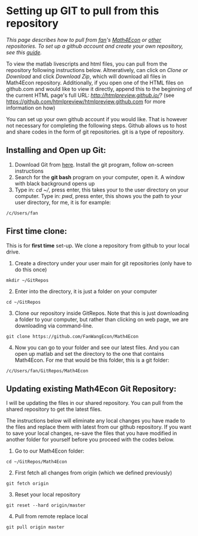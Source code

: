 # Setting up GIT to pull from this repository

*This page describes how to pull from [fan](http://fanwangecon.github.io)'s [Math4Econ](https://fanwangecon.github.io/Math4Econ/) or [other](https://github.com/FanWangEcon) repositories. To set up a github account and create your own repository, see this [guide](gitsetup.md).*

To view the matlab livescripts and html files, you can pull from the repository following instructions below.
Altneratively, can click on *Clone or Download* and click *Download Zip*, which will download all files in Math4Econ repository.
Additionally, if you open one of the HTML files on github.com and would like to view it directly, append this to the beginning of the current HTML page's full URL: *http://htmlpreview.github.io/?* (see https://github.com/htmlpreview/htmlpreview.github.com for more information on how)

You can set up your own github account if you would like. That is however not necessary for completing the following steps. Github allows us to host and share codes in the form of git repositories. git is a type of repository.

## Installing and Open up Git:
1. Download Git from [here](https://git-scm.com/downloads). Install the git program, follow on-screen instructions
2. Search for the **git bash** program on your computer, open it. A window with black background opens up
3. Type in: *cd ~/*, press enter, this takes your to the user directory on your computer. Type in: *pwd*, press enter, this shows you the path to your user directory, for me, it is for example:
  ```console
  /c/Users/fan
  ```

## First time clone:
This is for **first time** set-up. We clone a repository from github to your local drive.
1. Create a directory under your user main for git repositories (only have to do this once)
  ```console
  mkdir ~/GitRepos
  ```
2. Enter into the directory, it is just a folder on your computer
  ```console
  cd ~/GitRepos
  ```
3. Clone our repository inside GitRepos. Note that this is just downloading a folder to your computer, but rather than clicking on web page, we are downloading via command-line.
  ```console
  git clone https://github.com/FanWangEcon/Math4Econ
  ```
4. Now you can go to your folder and see our latest files. And you can open up matlab and set the directory to the one that contains Math4Econ. For me that would be this folder, this is a git folder:
  ```console
  /c/Users/fan/GitRepos/Math4Econ
  ```

## Updating existing Math4Econ Git Repository:
I will be updating the files in our shared repository. You can pull from the shared repository to get the latest files.

The instructions below will eliminate any local changes you have made to the files and replace them with latest from our github repository. If you want to save your local changes, re-save the files that you have modified in another folder for yourself before you proceed with the codes below.

1. Go to our Math4Econ folder:
  ```console
  cd ~/GitRepos/Math4Econ
  ```
2. First fetch all changes from origin (which we defined previously)
  ```console
  git fetch origin
  ```
3. Reset your local repository
  ```console
  git reset --hard origin/master
  ```
4. Pull from remote replace local
  ```console
  git pull origin master
  ```

